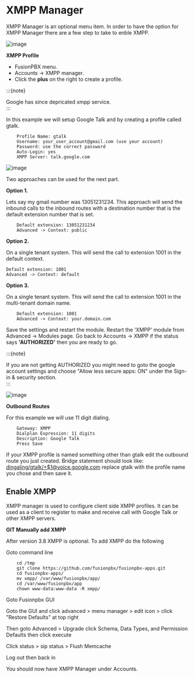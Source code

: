 # XMPP Manager

XMPP Manager is an optional menu item. In order to have the option for
XMPP Manager there are a few step to take to enble XMPP.

![image](../_static/images/fusionpbx_xmpp1.jpg)

**XMPP Profile**

-   FusionPBX menu.
-   Accounts -\> XMPP manager.
-   Click the **plus** on the right to create a profile.

:::{note}

Google has since depricated xmpp service.   
:::

In this example we will setup Google Talk and by creating a profile
called gtalk.

```
    Profile Name: gtalk
    Username: your_user_account@gmail.com (use your account)
    Password: use the correct password
    Auto-Login: yes
    XMPP Server: talk.google.com
```

![image](../_static/images/fusionpbx_xmpp2.jpg)

Two approaches can be used for the next part.

**Option 1.**

Lets say my gmail number was 13051231234. This approach will send the
inbound calls to the inbound routes with a destination number that is
the default extension number that is set.

```
    Default extension: 13051231234
    Advanced -> Context: public
```

**Option 2.**

On a single tenant system. This will send the call to extension 1001 in
the default context.

    Default extension: 1001
    Advanced -> Context: default

**Option 3.**

On a single tenant system. This will send the call to extension 1001 in
the multi-tenant domain name.

```
    Default extension: 1001
    Advanced -> Context: your.domain.com
```

Save the settings and restart the module. Restart the \'XMPP\' module
from Advanced -\> Modules page. Go back to Accounts -\> XMPP if the
status says **\'AUTHORIZED\'** then you are ready to go.

:::{note}

If you are not getting AUTHORIZED you might need to goto the
google account settings and choose \"Allow less secure apps: ON\" under
the Sign-in & security section.   
:::

![image](../_static/images/fusionpbx_xmpp5.jpg)

**Outbound Routes**

For this example we will use 11 digit dialing.

```
    Gateway: XMPP
    Dialplan Expression: 11 digits
    Description: Google Talk
    Press Save
```

If your XMPP profile is named something other than gtalk edit the
outbound route you just created. Bridge statement should look like:
<dingaling/gtalk/+$1@voice.google.com> replace gtalk with the profile
name you chose and then save it.

## Enable XMPP

XMPP manager is used to configure client side XMPP profiles. It can be
used as a client to register to make and receive call with Google Talk
or other XMPP servers.

**GIT Manually add XMPP**

After version 3.8 XMPP is optional. To add XMPP do the following

Goto command line

```
    cd /tmp
    git clone https://github.com/fusionpbx/fusionpbx-apps.git 
    cd fusionpbx-apps/
    mv xmpp/ /var/www/fusionpbx/app/
    cd /var/www/fusionpbx/app
    chown www-data:www-data -R xmpp/
```

Goto Fusionpbx GUI

Goto the GUI and click advanced \> menu manager \> edit icon \> click
\"Restore Defaults\" at top right

Then goto Advanced \> Upgrade click Schema, Data Types, and Permission
Defaults then click execute

Click status \> sip status \> Flush Memcache

Log out then back in

You should now have XMPP Manager under Accounts.
